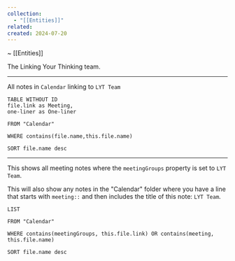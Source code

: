 ```yaml
---
collection:
  - "[[Entities]]"
related: 
created: 2024-07-20
---
```

 ~ [[Entities]] 

The Linking Your Thinking team. 

---

All notes in `Calendar` linking to `LYT Team`
```dataview
TABLE WITHOUT ID
file.link as Meeting,
one-liner as One-liner

FROM "Calendar"

WHERE contains(file.name,this.file.name)

SORT file.name desc
```

---

This shows all meeting notes where the `meetingGroups` property is set to `LYT Team`. 

This will also show any notes in the "Calendar" folder where you have a line that starts with `meeting::` and then includes the title of this note: `LYT Team`.
```dataview
LIST

FROM "Calendar"

WHERE contains(meetingGroups, this.file.link) OR contains(meeting, this.file.name) 

SORT file.name desc
```
